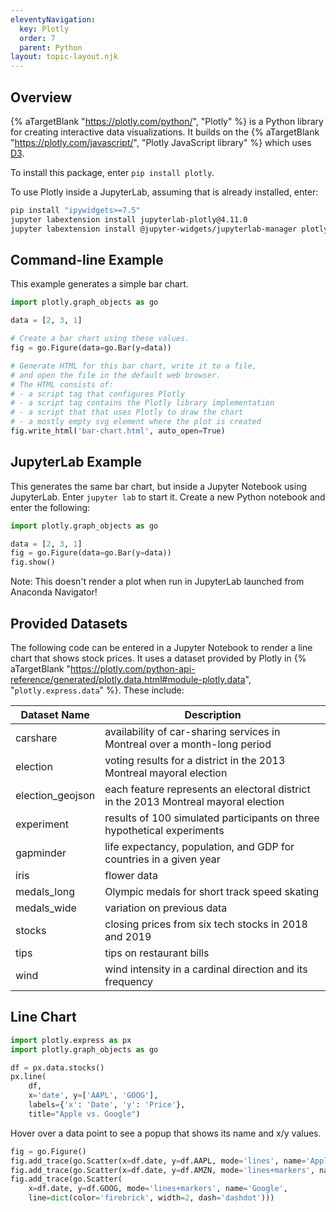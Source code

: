 ```yaml
---
eleventyNavigation:
  key: Plotly
  order: 7
  parent: Python
layout: topic-layout.njk
---
```


<!-- markdownlint-disable MD013 -->

## Overview

{% aTargetBlank "https://plotly.com/python/", "Plotly" %}
is a Python library for creating interactive data visualizations.
It builds on the {% aTargetBlank "https://plotly.com/javascript/",
"Plotly JavaScript library" %} which uses [D3](../../d3/01-overview/).

To install this package, enter `pip install plotly`.

To use Plotly inside a JupyterLab, assuming that is already installed, enter:

```bash
pip install "ipywidgets>=7.5"
jupyter labextension install jupyterlab-plotly@4.11.0
jupyter labextension install @jupyter-widgets/jupyterlab-manager plotlywidget@4.11.0
```

## Command-line Example

This example generates a simple bar chart.

```python
import plotly.graph_objects as go

data = [2, 3, 1]

# Create a bar chart using these values.
fig = go.Figure(data=go.Bar(y=data))

# Generate HTML for this bar chart, write it to a file,
# and open the file in the default web browser.
# The HTML consists of:
# - a script tag that configures Plotly
# - a script tag contains the Plotly library implementation
# - a script that that uses Plotly to draw the chart
# - a mostly empty svg element where the plot is created
fig.write_html('bar-chart.html', auto_open=True)
```

## JupyterLab Example

This generates the same bar chart, but inside a Jupyter Notebook
using JupyterLab.
Enter `jupyter lab` to start it.
Create a new Python notebook and enter the following:

```python
import plotly.graph_objects as go

data = [2, 3, 1]
fig = go.Figure(data=go.Bar(y=data))
fig.show()
```

Note: This doesn't render a plot when run in
JupyterLab launched from Anaconda Navigator!

## Provided Datasets

The following code can be entered in a Jupyter Notebook
to render a line chart that shows stock prices.
It uses a dataset provided by Plotly in {% aTargetBlank
"https://plotly.com/python-api-reference/generated/plotly.data.html#module-plotly.data",
"`plotly.express.data`" %}.
These include:

| Dataset Name     | Description                                                                         |
| ---------------- | ----------------------------------------------------------------------------------- |
| carshare         | availability of car-sharing services in Montreal over a month-long period           |
| election         | voting results for a district in the 2013 Montreal mayoral election                 |
| election_geojson | each feature represents an electoral district in the 2013 Montreal mayoral election |
| experiment       | results of 100 simulated participants on three hypothetical experiments             |
| gapminder        | life expectancy, population, and GDP for countries in a given year                  |
| iris             | flower data                                                                         |
| medals_long      | Olympic medals for short track speed skating                                        |
| medals_wide      | variation on previous data                                                          |
| stocks           | closing prices from six tech stocks in 2018 and 2019                                |
| tips             | tips on restaurant bills                                                            |
| wind             | wind intensity in a cardinal direction and its frequency                            |

## Line Chart

```python
import plotly.express as px
import plotly.graph_objects as go

df = px.data.stocks()
px.line(
    df,
    x='date', y=['AAPL', 'GOOG'],
    labels={'x': 'Date', 'y': 'Price'},
    title="Apple vs. Google")
```

Hover over a data point to see a popup that shows its name and x/y values.

```python
fig = go.Figure()
fig.add_trace(go.Scatter(x=df.date, y=df.AAPL, mode='lines', name='Apple'))
fig.add_trace(go.Scatter(x=df.date, y=df.AMZN, mode='lines+markers', name='Amazon'))
fig.add_trace(go.Scatter(
    x=df.date, y=df.GOOG, mode='lines+markers', name='Google',
    line=dict(color='firebrick', width=2, dash='dashdot')))
```
